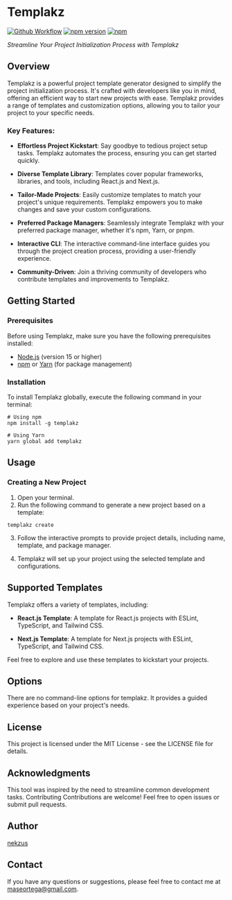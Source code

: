 <!-- Title -->

# Templakz

[![Github Workflow](https://github.com/nekzus/templakz/actions/workflows/publish.yml/badge.svg?event=push)](https://github.com/Nekzus/templakz/actions/workflows/publish.yml)
[![npm version](https://img.shields.io/npm/v/templakz.svg)](https://www.npmjs.com/package/templakz)
[![npm](https://img.shields.io/npm/dm/templakz.svg)](https://www.npmjs.com/package/templakz)

<!-- Subtitle -->

_Streamline Your Project Initialization Process with Templakz_

<!-- Description -->

## Overview

Templakz is a powerful project template generator designed to simplify the project initialization process. It's crafted with developers like you in mind, offering an efficient way to start new projects with ease. Templakz provides a range of templates and customization options, allowing you to tailor your project to your specific needs.

### Key Features:

-   **Effortless Project Kickstart**: Say goodbye to tedious project setup tasks. Templakz automates the process, ensuring you can get started quickly.

-   **Diverse Template Library**: Templates cover popular frameworks, libraries, and tools, including React.js and Next.js.

-   **Tailor-Made Projects**: Easily customize templates to match your project's unique requirements. Templakz empowers you to make changes and save your custom configurations.

-   **Preferred Package Managers**: Seamlessly integrate Templakz with your preferred package manager, whether it's npm, Yarn, or pnpm.

-   **Interactive CLI**: The interactive command-line interface guides you through the project creation process, providing a user-friendly experience.

-   **Community-Driven**: Join a thriving community of developers who contribute templates and improvements to Templakz.

## Getting Started

### Prerequisites

Before using Templakz, make sure you have the following prerequisites installed:

-   [Node.js](https://nodejs.org/) (version 15 or higher)
-   [npm](https://www.npmjs.com/) or [Yarn](https://yarnpkg.com/) (for package management)

### Installation

To install Templakz globally, execute the following command in your terminal:

```
# Using npm
npm install -g templakz

# Using Yarn
yarn global add templakz
```

## Usage

### Creating a New Project

1. Open your terminal.
2. Run the following command to generate a new project based on a template:

```
templakz create
```

3. Follow the interactive prompts to provide project details, including name, template, and package manager.

4. Templakz will set up your project using the selected template and configurations.

## Supported Templates

Templakz offers a variety of templates, including:

-   **React.js Template**: A template for React.js projects with ESLint, TypeScript, and Tailwind CSS.

-   **Next.js Template**: A template for Next.js projects with ESLint, TypeScript, and Tailwind CSS.

Feel free to explore and use these templates to kickstart your projects.

## Options

There are no command-line options for templakz. It provides a guided experience based on your project's needs.

## License

This project is licensed under the MIT License - see the LICENSE file for details.

## Acknowledgments

This tool was inspired by the need to streamline common development tasks.
Contributing
Contributions are welcome! Feel free to open issues or submit pull requests.

## Author

[nekzus](https://github.com/nekzus)

## Contact

If you have any questions or suggestions, please feel free to contact me at [maseortega@gmail.com](mailto:maseortega@gmail.com).
